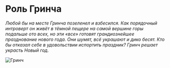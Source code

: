 # Роль Гринча
*Любой бы на месте Гринча позеленел и взбесился. Как порядочный интроверт он живёт в тёмной пещере на самой вершине горы подальше ото всех, но эти «все» готовят грандиознейшее празднование нового года. Они шумят, всё украшают и дико бесят. Кто бы отказал себе в удовольствии испортить праздник? Гринч решает украсть Новый год.*

![Гринч](https://hips.hearstapps.com/hmg-prod.s3.amazonaws.com/images/jim-carey-the-grinch-1665564473.jpg)